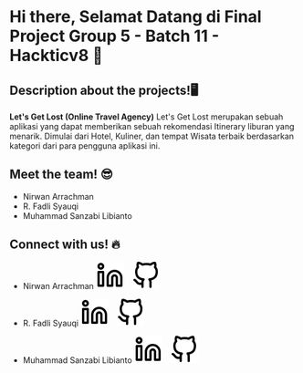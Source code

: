 # Hi there, Selamat Datang di Final Project Group 5 - Batch 11 - Hackticv8 👋

## Description about the projects!🖥️ 

**Let's Get Lost (Online Travel Agency)**
Let's Get Lost merupakan sebuah aplikasi yang dapat memberikan sebuah rekomendasi Itinerary liburan yang menarik. Dimulai dari Hotel, Kuliner, dan tempat Wisata terbaik berdasarkan kategori dari para pengguna aplikasi ini.


## Meet the team! 😎

- Nirwan Arrachman
- R. Fadli Syauqi
- Muhammad Sanzabi Libianto

## Connect with us! 🔥

- Nirwan Arrachman
[![website](./img/linkedin-light.svg)](https://www.linkedin.com/in/nirwan-arrachman/)
&nbsp;&nbsp;
[![website](./img/github-light.svg)](https://github.com/nirwanar)

- R. Fadli Syauqi
[![website](./img/linkedin-light.svg)](https://www.linkedin.com/in/fadhli-syauqi-637561159/)
&nbsp;&nbsp;
[![website](./img/github-light.svg)](https://github.com/fadlisyauqi8)

- Muhammad Sanzabi Libianto
[![website](./img/linkedin-light.svg)](https://www.linkedin.com/in/muhammadsanzabi)
&nbsp;&nbsp;
[![website](./img/github-light.svg)](https://github.com/sanzabi)